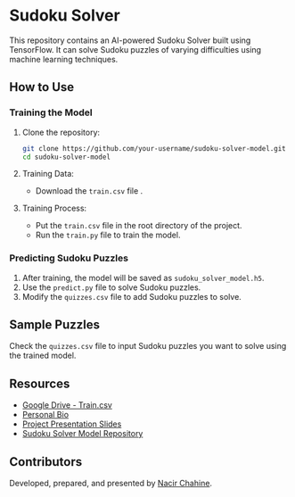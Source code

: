 # Sudoku Solver

This repository contains an AI-powered Sudoku Solver built using TensorFlow. It can solve Sudoku puzzles of varying difficulties using machine learning techniques.

## How to Use

### Training the Model

1. Clone the repository:

    ```bash
    git clone https://github.com/your-username/sudoku-solver-model.git
    cd sudoku-solver-model
    ```

2. Training Data:
    - Download the `train.csv` file .

3. Training Process:
    - Put the `train.csv` file in the root directory of the project.
    - Run the `train.py` file to train the model.

### Predicting Sudoku Puzzles

1. After training, the model will be saved as `sudoku_solver_model.h5`.
2. Use the `predict.py` file to solve Sudoku puzzles.
3. Modify the `quizzes.csv` file to add Sudoku puzzles to solve.

## Sample Puzzles

Check the `quizzes.csv` file to input Sudoku puzzles you want to solve using the trained model.

## Resources

- [Google Drive - Train.csv](https://drive.google.com/file/d/1BqI83JA5aLBKgKUZ_zdxQ1cNkYWqwThf/view?usp=sharing)
- [Personal Bio](https://nassir.bio.link/)
- [Project Presentation Slides](https://docs.google.com/presentation/d/1ulsv_wwRMVfiNfuowVj6d0epHcPN21dYyypO8qZCAfI/edit?usp=sharing)
- [Sudoku Solver Model Repository](https://github.com/NacirChahine/sudoku-solver-mode)

## Contributors

Developed, prepared, and presented by [Nacir Chahine](https://nassir.bio.link/).

